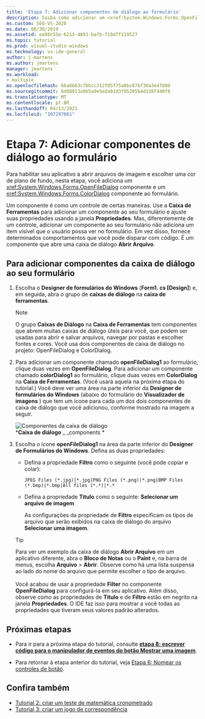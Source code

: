 ```yaml
---
title: 'Etapa 7: Adicionar componentes de diálogo ao formulário'
description: Saiba como adicionar um <xref:System.Windows.Forms.OpenFileDialog> componente de caixa de diálogo e um <xref:System.Windows.Forms.ColorDialog> componente de caixa de diálogo ao formulário.
ms.custom: SEO-VS-2020
ms.date: 08/30/2019
ms.assetid: ea98c55e-6213-4893-ba7b-f19d7f119527
ms.topic: tutorial
ms.prod: visual-studio-windows
ms.technology: vs-ide-general
author: j-martens
ms.author: jmartens
manager: jmartens
ms.workload:
- multiple
ms.openlocfilehash: 66a6663cfbbcc212f05f75a8bc87bf30a3e4f880
ms.sourcegitcommit: 6d88913a8b5a9e5eda01d3f95205b4d138f440f8
ms.translationtype: MT
ms.contentlocale: pt-BR
ms.lasthandoff: 04/13/2021
ms.locfileid: "107297061"
---
```

# <a name="step-7-add-dialog-components-to-your-form"></a>Etapa 7: Adicionar componentes de diálogo ao formulário

Para habilitar seu aplicativo a abrir arquivos de imagem e escolher uma cor de plano de fundo, nesta etapa, você adiciona um <xref:System.Windows.Forms.OpenFileDialog> componente e um <xref:System.Windows.Forms.ColorDialog> componente ao formulário.

Um componente é como um controle de certas maneiras. Use a **Caixa de Ferramentas** para adicionar um componente ao seu formulário e ajuste suas propriedades usando a janela **Propriedades**. Mas, diferentemente de um controle, adicionar um componente ao seu formulário não adiciona um item visível que o usuário possa ver no formulário. Em vez disso, fornece determinados comportamentos que você pode disparar com código. É um componente que abre uma caixa de diálogo **Abrir Arquivo**.

## <a name="to-add-dialog-components-to-your-form"></a>Para adicionar componentes da caixa de diálogo ao seu formulário

1. Escolha o **Designer de formulários do Windows** (**Form1. cs [Design]**) e, em seguida, abra o grupo de **caixas de diálogo** na **caixa de ferramentas**.

    > [!NOTE]
    > O grupo **Caixas de Diálogo** na **Caixa de Ferramentas** tem componentes que abrem muitas caixas de diálogo úteis para você, que podem ser usadas para abrir e salvar arquivos, navegar por pastas e escolher fontes e cores. Você usa dois componentes de caixa de diálogo no projeto: OpenFileDialog e ColorDialog.

1. Para adicionar um componente chamado **openFileDialog1** ao formulário, clique duas vezes em **OpenFileDialog**. Para adicionar um componente chamado **colorDialog1** ao formulário, clique duas vezes em **ColorDialog** na **Caixa de Ferramentas**. (Você usará aquela na próxima etapa do tutorial.) Você deve ver uma área na parte inferior da **Designer de formulários do Windows** (abaixo do formulário do **Visualizador de imagens** ) que tem um ícone para cada um dos dois componentes de caixa de diálogo que você adicionou, conforme mostrado na imagem a seguir.

     ![Componentes da caixa de diálogo](../ide/media/express_dialogsadded.png)<br>***Caixa de diálogo** _ _components *

1. Escolha o ícone **openFileDialog1** na área da parte inferior do **Designer de Formulários do Windows**. Defina as duas propriedades:

    - Defina a propriedade **Filtro** como o seguinte (você pode copiar e colar):

        ```
        JPEG Files (*.jpg)|*.jpg|PNG Files (*.png)|*.png|BMP Files (*.bmp)|*.bmp|All files (*.*)|*.*
        ```

    - Defina a propriedade **Título** como o seguinte: **Selecionar um arquivo de imagem**

         As configurações da propriedade de **Filtro** especificam os tipos de arquivo que serão exibidos na caixa de diálogo do arquivo **Selecionar uma imagem**.

    > [!TIP]
    > Para ver um exemplo da caixa de diálogo **Abrir Arquivo** em um aplicativo diferente, abra o **Bloco de Notas** ou o **Paint** e, na barra de menus, escolha **Arquivo** > **Abrir**. Observe como há uma lista suspensa ao lado do nome do arquivo que permite escolher o tipo de arquivo. <br/><br/>Você acabou de usar a propriedade **Filter** no componente **OpenFileDialog** para configurá-la em seu aplicativo. Além disso, observe como as propriedades de **Título** e de **Filtro** estão em negrito na janela **Propriedades**. O IDE faz isso para mostrar a você todas as propriedades que tiveram seus valores padrão alterados.

## <a name="next-steps"></a>Próximas etapas

* Para ir para a próxima etapa do tutorial, consulte **[etapa 8: escrever código para o manipulador de eventos do botão Mostrar uma imagem](../ide/step-8-write-code-for-the-show-a-picture-button-event-handler.md)**.

* Para retornar à etapa anterior do tutorial, veja [Etapa 6: Nomear os controles de botão](../ide/step-6-name-your-button-controls.md).

## <a name="see-also"></a>Confira também

* [Tutorial 2: criar um teste de matemática cronometrado](tutorial-2-create-a-timed-math-quiz.md)
* [Tutorial 3: criar um jogo de correspondência](tutorial-3-create-a-matching-game.md)
